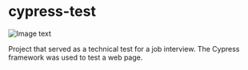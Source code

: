 # cypress-test

![Image text](https://i.imgur.com/POFBaqv.jpg)

Project that served as a technical test for a job interview. The Cypress framework was used to test a web page.
